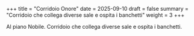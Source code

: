+++
title = "Corridoio Onore"
date = 2025-09-10
draft = false
summary = "Corridoio che collega diverse sale e ospita i banchetti"
weight = 3
+++

Al piano Nobile. Corridoio che collega diverse sale e ospita i banchetti.
